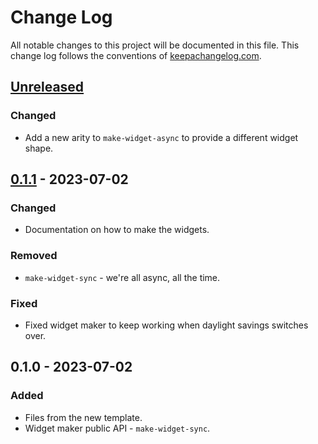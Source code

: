 # Change Log
All notable changes to this project will be documented in this file. This change log follows the conventions of [keepachangelog.com](http://keepachangelog.com/).

## [Unreleased]
### Changed
- Add a new arity to `make-widget-async` to provide a different widget shape.

## [0.1.1] - 2023-07-02
### Changed
- Documentation on how to make the widgets.

### Removed
- `make-widget-sync` - we're all async, all the time.

### Fixed
- Fixed widget maker to keep working when daylight savings switches over.

## 0.1.0 - 2023-07-02
### Added
- Files from the new template.
- Widget maker public API - `make-widget-sync`.

[Unreleased]: https://sourcehost.site/your-name/rest-api-clojure/compare/0.1.1...HEAD
[0.1.1]: https://sourcehost.site/your-name/rest-api-clojure/compare/0.1.0...0.1.1

